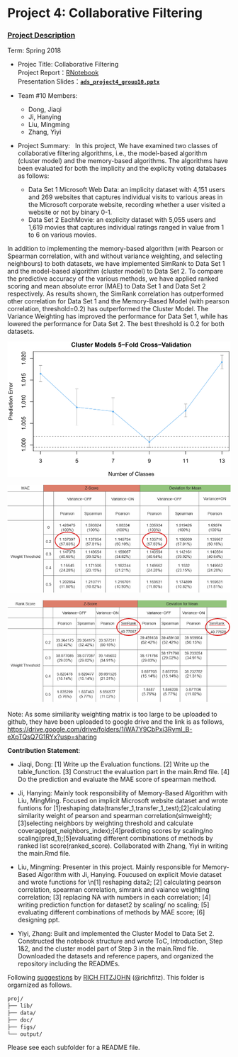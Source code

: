 # Project 4: Collaborative Filtering

### [Project Description](doc/project4_desc.md)

Term: Spring 2018
+ Projec Title: Collaborative Filtering  
	Project Report：[RNotebook](https://cdn.rawgit.com/TZstatsADS/Spring2018-Project4-grp10/597b3f97/doc/main.html)  
	Presentation Slides：[**`ads_project4_group10.pptx`**](doc/ads_project4_group10.pdf)   
+ Team #10 Members:  
	+ Dong, Jiaqi
	+ Ji, Hanying
	+ Liu, Mingming
	+ Zhang, Yiyi
+ Project Summary:  
In this project, We have examined two classes of collaborative filtering algorithms, i.e., the model-based algorithm (cluster model) and the memory-based algorithms. The algorithms have been evaluated for both the implicity and the explicity voting databases as follows:

	+ Data Set 1 Microsoft Web Data: an implicity dataset with 4,151 users and 269 websites that captures individual visits to various areas in the Microsoft corporate website, recording whether a user visited a website or not by binary 0-1. 
	+ Data Set 2 EachMovie: an explicity dataset with 5,055 users and 1,619 movies that captures individual ratings ranged in value from 1 to 6 on various movies.  

In addition to implementing the memory-based algorithm (with Pearson or Spearman correlation, with and without variance weighting, and selecting neighbours) to both datasets, we have implemented SimRank to Data Set 1 and the model-based algorithm (cluster model) to Data Set 2. To compare the predictive accuracy of the various methods, we have applied ranked scoring and mean absolute error (MAE) to Data Set 1 and Data Set 2 respectively. As results shown, the SimRank correlation has outperformed other correlation for Data Set 1 and the Memory-Based Model (with pearson correlation, threshold=0.2) has outperformed the Cluster Model. The Variance Weighting has improved the performance for Data Set 1, while has lowered the performance for Data Set 2. The best threshold is 0.2 for both datasets.

![image](figs/3.png)

![image](figs/2.png)

![image](figs/1.png)

Note: As some similiarity weighting matrix is too large to be uploaded to github, they have been uploaded to google drive and the link is as follows, https://drive.google.com/drive/folders/1iWA7Y9CbPxi3Ryml_B-eXpTQsQ7G1RYx?usp=sharing
 
**Contribution Statement**:  
+ Jiaqi, Dong: [1] Write up the Evaluation functions. [2] Write up the table_function. [3] Construct the evaluation part in the main.Rmd file. [4] Do the prediction and evaluate the MAE score of spearman method.  

+ Ji, Hanying: Mainly took responsibility of Memory-Based Algorithm with Liu, MingMing. Focused on implicit Microsoft website dataset and wrote funtions for [1]reshaping data(transfer_1,transfer_1_test);[2]calculating similarity weight of pearson and spearman correlation(simweight);[3]selecting neighbors by weighting threshold and calculate coverage(get_neighbors_index);[4]predicting scores by scaling/no scaling(pred_1);[5]evaluating different combinations of methods by ranked list score(ranked_score). Collaborated with Zhang, Yiyi in writing the main.Rmd file.  

+ Liu, Mingming: Presenter in this project. Mainly responsible for Memory-Based Algorithm with Ji, Hanying. Foucused on explicit Movie dataset and wrote functions for \n[1] reshaping data2; [2] calculating pearson correlation, spearman correlation, simrank and vaiance weighting correlation; [3] replacing NA with numbers in each correlation; [4] writing prediction function for dataset2 by scaling/ no scaling; [5] evaluating different combinations of methods by MAE score; [6] designing ppt.  

+ Yiyi, Zhang: Built and implemented the Cluster Model to Data Set 2. Constructed the notebook structure and wrote ToC, Introduction, Step 1&2, and the cluster model part of Step 3 in the main.Rmd file. Downloaded the datasets and reference papers, and organized the repository including the READMEs. 
 
 Following [suggestions](http://nicercode.github.io/blog/2013-04-05-projects/) by [RICH FITZJOHN](http://nicercode.github.io/about/#Team) (@richfitz). This folder is orgarnized as follows.

```
proj/
├── lib/
├── data/
├── doc/
├── figs/
└── output/
```

Please see each subfolder for a README file.

